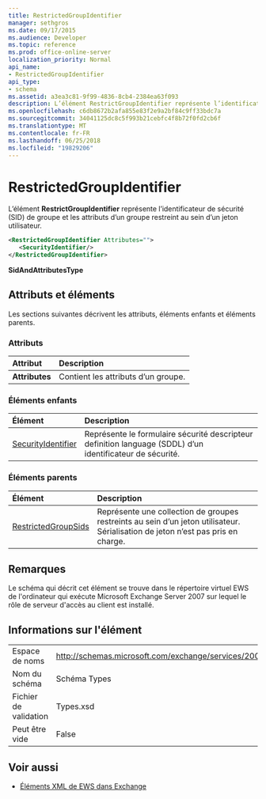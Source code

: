 ```yaml
---
title: RestrictedGroupIdentifier
manager: sethgros
ms.date: 09/17/2015
ms.audience: Developer
ms.topic: reference
ms.prod: office-online-server
localization_priority: Normal
api_name:
- RestrictedGroupIdentifier
api_type:
- schema
ms.assetid: a3ea3c81-9f99-4836-8cb4-2384ea63f093
description: L’élément RestrictGroupIdentifier représente l’identificateur de sécurité (SID) de groupe et les attributs d’un groupe restreint au sein d’un jeton utilisateur.
ms.openlocfilehash: c6db8672b2afa855e83f2e9a2bf84c9ff33bdc7a
ms.sourcegitcommit: 34041125dc8c5f993b21cebfc4f8b72f0fd2cb6f
ms.translationtype: MT
ms.contentlocale: fr-FR
ms.lasthandoff: 06/25/2018
ms.locfileid: "19829206"
---
```

# <a name="restrictedgroupidentifier"></a>RestrictedGroupIdentifier

L’élément **RestrictGroupIdentifier** représente l’identificateur de sécurité (SID) de groupe et les attributs d’un groupe restreint au sein d’un jeton utilisateur. 
  
```xml
<RestrictedGroupIdentifier Attributes="">
   <SecurityIdentifier/>
</RestrictedGroupIdentifier>
```

 **SidAndAttributesType**
## <a name="attributes-and-elements"></a>Attributs et éléments

Les sections suivantes décrivent les attributs, éléments enfants et éléments parents.
  
### <a name="attributes"></a>Attributs

|**Attribut**|**Description**|
|:-----|:-----|
|**Attributes** <br/> |Contient les attributs d’un groupe.  <br/> |
   
### <a name="child-elements"></a>Éléments enfants

|**Élément**|**Description**|
|:-----|:-----|
|[SecurityIdentifier](securityidentifier.md) <br/> |Représente le formulaire sécurité descripteur definition language (SDDL) d’un identificateur de sécurité.  <br/> |
   
### <a name="parent-elements"></a>Éléments parents

|**Élément**|**Description**|
|:-----|:-----|
|[RestrictedGroupSids](restrictedgroupsids.md) <br/> |Représente une collection de groupes restreints au sein d’un jeton utilisateur. Sérialisation de jeton n’est pas pris en charge.  <br/> |
   
## <a name="remarks"></a>Remarques

Le schéma qui décrit cet élément se trouve dans le répertoire virtuel EWS de l'ordinateur qui exécute Microsoft Exchange Server 2007 sur lequel le rôle de serveur d'accès au client est installé.
  
## <a name="element-information"></a>Informations sur l'élément

|||
|:-----|:-----|
|Espace de noms  <br/> |http://schemas.microsoft.com/exchange/services/2006/types  <br/> |
|Nom du schéma  <br/> |Schéma Types  <br/> |
|Fichier de validation  <br/> |Types.xsd  <br/> |
|Peut être vide  <br/> |False  <br/> |
   
## <a name="see-also"></a>Voir aussi



- [Éléments XML de EWS dans Exchange](ews-xml-elements-in-exchange.md)

